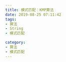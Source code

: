 ```yaml
---
title: 模式匹配：KMP算法
date: 2019-08-25 07:11:42
tags:
- 算法
- String
- 模式匹配

category:
- 算法
- 模式匹配
---
```

